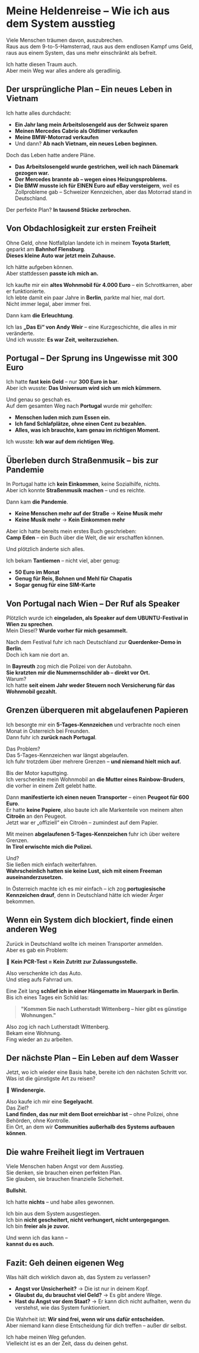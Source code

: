 # Meine Heldenreise – Wie ich aus dem System ausstieg  

Viele Menschen träumen davon, auszubrechen.  
Raus aus dem 9-to-5-Hamsterrad, raus aus dem endlosen Kampf ums Geld, raus aus einem System, das uns mehr einschränkt als befreit.  

Ich hatte diesen Traum auch.  
Aber mein Weg war alles andere als geradlinig.  

## Der ursprüngliche Plan – Ein neues Leben in Vietnam 

Ich hatte alles durchdacht:  
- **Ein Jahr lang mein Arbeitslosengeld aus der Schweiz sparen**  
- **Meinen Mercedes Cabrio als Oldtimer verkaufen**  
- **Meine BMW-Motorrad verkaufen**  
- Und dann? **Ab nach Vietnam, ein neues Leben beginnen.**  

Doch das Leben hatte andere Pläne.  

- **Das Arbeitslosengeld wurde gestrichen, weil ich nach Dänemark gezogen war.**  
- **Der Mercedes brannte ab – wegen eines Heizungsproblems.**  
- **Die BMW musste ich für EINEN Euro auf eBay versteigern**, weil es Zollprobleme gab – Schweizer Kennzeichen, aber das Motorrad stand in Deutschland.  

Der perfekte Plan? **In tausend Stücke zerbrochen.**  

## Von Obdachlosigkeit zur ersten Freiheit  

Ohne Geld, ohne Notfallplan landete ich in meinem **Toyota Starlett**,  
geparkt am **Bahnhof Flensburg**.  
**Dieses kleine Auto war jetzt mein Zuhause.**  

Ich hätte aufgeben können.  
Aber stattdessen **passte ich mich an.**  

Ich kaufte mir ein **altes Wohnmobil für 4.000 Euro** – ein Schrottkarren, aber er funktionierte.  
Ich lebte damit ein paar Jahre in **Berlin**, parkte mal hier, mal dort.  
Nicht immer legal, aber immer frei.  

Dann kam **die Erleuchtung**.  

Ich las **„Das Ei“ von Andy Weir** – eine Kurzgeschichte, die alles in mir veränderte.  
Und ich wusste: **Es war Zeit, weiterzuziehen.**  

## Portugal – Der Sprung ins Ungewisse mit 300 Euro 

Ich hatte **fast kein Geld** – nur **300 Euro in bar**.  
Aber ich wusste: **Das Universum wird sich um mich kümmern.**  

Und genau so geschah es.  
Auf dem gesamten Weg nach **Portugal** wurde mir geholfen:  
- **Menschen luden mich zum Essen ein.**  
- **Ich fand Schlafplätze, ohne einen Cent zu bezahlen.**  
- **Alles, was ich brauchte, kam genau im richtigen Moment.**  

Ich wusste: **Ich war auf dem richtigen Weg.**  

## Überleben durch Straßenmusik – bis zur Pandemie  

In Portugal hatte ich **kein Einkommen**, keine Sozialhilfe, nichts.  
Aber ich konnte **Straßenmusik machen** – und es reichte.  

Dann kam **die Pandemie**.  

- **Keine Menschen mehr auf der Straße** → **Keine Musik mehr**  
- **Keine Musik mehr** → **Kein Einkommen mehr**  

Aber ich hatte bereits mein erstes Buch geschrieben:  
**Camp Eden** – ein Buch über die Welt, die wir erschaffen können.  

Und plötzlich änderte sich alles.  

Ich bekam **Tantiemen** – nicht viel, aber genug:  
- **50 Euro im Monat**  
- **Genug für Reis, Bohnen und Mehl für Chapatis**  
- **Sogar genug für eine SIM-Karte**  

## Von Portugal nach Wien – Der Ruf als Speaker  

Plötzlich wurde ich **eingeladen, als Speaker auf dem UBUNTU-Festival in Wien zu sprechen**.  
Mein Diesel? **Wurde vorher für mich gesammelt.**  

Nach dem Festival fuhr ich nach Deutschland zur **Querdenker-Demo in Berlin**.  
Doch ich kam nie dort an.  

In **Bayreuth** zog mich die Polizei von der Autobahn.  
**Sie kratzten mir die Nummernschilder ab – direkt vor Ort.**  
Warum?  
Ich hatte **seit einem Jahr weder Steuern noch Versicherung für das Wohnmobil gezahlt.**  

## Grenzen überqueren mit abgelaufenen Papieren  

Ich besorgte mir ein **5-Tages-Kennzeichen** und verbrachte noch einen Monat in Österreich bei Freunden.  
Dann fuhr ich **zurück nach Portugal**.  

Das Problem?  
Das 5-Tages-Kennzeichen war längst abgelaufen.  
Ich fuhr trotzdem über mehrere Grenzen – **und niemand hielt mich auf.**  

Bis der Motor kaputtging.  
Ich verschenkte mein Wohnmobil an **die Mutter eines Rainbow-Bruders**, die vorher in einem Zelt gelebt hatte.  

Dann **manifestierte ich einen neuen Transporter** – einen **Peugeot für 600 Euro**.  
Er hatte **keine Papiere**, also baute ich alle Markenteile von meinem alten **Citroën** an den Peugeot.  
Jetzt war er „offiziell“ ein Citroën – zumindest auf dem Papier.  

Mit meinen **abgelaufenen 5-Tages-Kennzeichen** fuhr ich über weitere Grenzen.  
**In Tirol erwischte mich die Polizei.**  

Und?  
Sie ließen mich einfach weiterfahren.  
**Wahrscheinlich hatten sie keine Lust, sich mit einem Freeman auseinanderzusetzen.**  

In Österreich machte ich es mir einfach – ich zog **portugiesische Kennzeichen drauf**, denn in Deutschland hätte ich wieder Ärger bekommen.  

## Wenn ein System dich blockiert, finde einen anderen Weg  

Zurück in Deutschland wollte ich meinen Transporter anmelden.  
Aber es gab ein Problem:  

🚫 **Kein PCR-Test = Kein Zutritt zur Zulassungsstelle.**  

Also verschenkte ich das Auto.  
Und stieg aufs Fahrrad um.  

Eine Zeit lang **schlief ich in einer Hängematte im Mauerpark in Berlin**.  
Bis ich eines Tages ein Schild las:  

> **"Kommen Sie nach Lutherstadt Wittenberg – hier gibt es günstige Wohnungen."**  

Also zog ich nach Lutherstadt Wittenberg.  
Bekam eine Wohnung.  
Fing wieder an zu arbeiten.   

## Der nächste Plan – Ein Leben auf dem Wasser  

Jetzt, wo ich wieder eine Basis habe, bereite ich den nächsten Schritt vor.  
Was ist die günstigste Art zu reisen?  

💨 **Windenergie.**  

Also kaufe ich mir eine **Segelyacht**.  
Das Ziel?  
**Land finden, das nur mit dem Boot erreichbar ist** – ohne Polizei, ohne Behörden, ohne Kontrolle.  
Ein Ort, an dem wir **Communities außerhalb des Systems aufbauen können**.  

## Die wahre Freiheit liegt im Vertrauen 

Viele Menschen haben Angst vor dem Ausstieg.  
Sie denken, sie brauchen einen perfekten Plan.  
Sie glauben, sie brauchen finanzielle Sicherheit.  

**Bullshit.**  

Ich hatte **nichts** – und habe alles gewonnen.  

Ich bin aus dem System ausgestiegen.  
Ich bin **nicht gescheitert, nicht verhungert, nicht untergegangen**.  
Ich bin **freier als je zuvor.**  

Und wenn ich das kann –  
**kannst du es auch.**  

## Fazit: Geh deinen eigenen Weg  

Was hält dich wirklich davon ab, das System zu verlassen?  
- **Angst vor Unsicherheit?** → Die ist nur in deinem Kopf.  
- **Glaubst du, du brauchst viel Geld?** → Es gibt andere Wege.  
- **Hast du Angst vor dem Staat?** → Er kann dich nicht aufhalten, wenn du verstehst, wie das System funktioniert.  

Die Wahrheit ist: **Wir sind frei, wenn wir uns dafür entscheiden.**  
Aber niemand kann diese Entscheidung für dich treffen – außer dir selbst.  

Ich habe meinen Weg gefunden.  
Vielleicht ist es an der Zeit, dass du deinen gehst.  